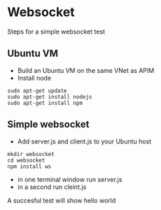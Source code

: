 # Websocket
Steps for a simple websocket test 
<!--- insert websocket doc page --> 

## Ubuntu VM
- Build an Ubuntu VM on the same VNet as APIM
- Install node 

```
sudo apt-get update
sudo apt-get install nodejs
sudo apt-get install npm
```

## Simple websocket 
- Add server.js and client.js to your Ubuntu host
```
mkdir websocket
cd websocket
npm install ws
```
- in one terminal window run server.js
- in a second run cleint.js 


A succesful test will show hello world 
